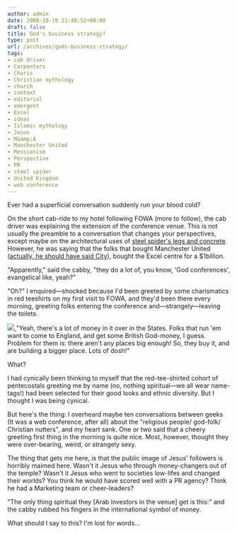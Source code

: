```yaml
---
author: admin
date: 2008-10-10 21:48:52+00:00
draft: false
title: God's business strategy?
type: post
url: /archives/gods-business-strategy/
tags:
- cab driver
- Carpenters
- Charis
- Christian mythology
- church
- context
- editorial
- emergent
- Excel
- ideas
- Islamic mythology
- Jesus
- M&amp;A
- Manchester United
- Messianism
- Perspective
- PR
- steel spider
- United Kingdom
- web conference
---
```


Ever had a superficial conversation suddenly run your blood cold?

On the short cab-ride to my hotel following FOWA (more to follow), the cab driver was explaining the extension of the conference venue. This is not usually the preamble to a conversation that changes your perspectives, except maybe on the architectural uses of [steel spider's legs and concrete](http://zachbeauvais.com/wp-content/uploads/2008/10/2308811412). However, he was saying that the folks that bought Manchester United ([actually, he should have said City](http://zachbeauvais.com/wp-content/uploads/2008/10/L1425234.php)), bought the Excel centre for a $1billion.

"Apparently," said the cabby, "they do a lot of, you know, 'God conferences', evangelical like, yeah?"

"Oh?" I enquired—shocked because I'd been greeted by some charismatics in red teeshirts on my first visit to FOWA, and they'd been there every morning, greeting folks entering the conference and—strangely—leaving the toilets.

[![](http://zachbeauvais.com/wp-content/uploads/2008/10/1380640085_4192fb838b.jpg?v=0)
](http://zachbeauvais.com/wp-content/uploads/2008/10/1380640085_4192fb838b.jpg?v=0)"Yeah, there's a lot of money in it over in the States. Folks that run 'em want to come to England, and get some British God-money, I guess. Problem for them is: there aren't any places big enough! So, they buy it, and are building a bigger place. Lots of dosh!"

What?

I had cynically been thinking to myself that the red-tee-shirted cohort of pentecostals greeting me by name (no, nothing spiritual—we all wear name-tags!) had been selected for their good looks and ethnic diversity. But I thought I was being cynical.

But here's the thing: I overheard maybe ten conversations between geeks (It was a web conference, after all) about the "religious people/ god-folk/ Christian nutters", and my heart sank. One or two said that a cheery greeting first thing in the morning is quite nice. Most, however, thought they were over-bearing, weird, or strangely sexy.

The thing that gets me here, is that the public image of Jesus' followers is horribly maimed here. Wasn't it Jesus who through money-changers out of the temple? Wasn't it Jesus who went to societies low-lifes and changed their worlds? You think he would have scored well with a PR agency? Think he had a Marketing team or cheer-leaders?

"The only thing spiritual they [Arab investors in the venue] get is this:" and the cabby rubbed his fingers in the international symbol of money.

What should I say to this? I'm lost for words...
